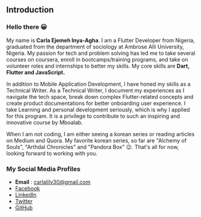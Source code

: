 ## Introduction


### Hello there 😀


My name is **Carla Ejemeh Inya-Agha**. I am a Flutter Developer from Nigeria, graduated from the department of sociology at Ambrose Alli University, Nigeria. My passion for tech and problem solving has led me to take several courses on coursera, enroll in bootcamps/training programs, and take on volunteer roles and internships to better my skills. My core skills are **Dart, Flutter and JavaScript.**


In addition to Mobile Application Development, I have honed my skills as a Technical Writer. As a Technical Writer, I document my experiences as I navigate the tech space, break down complex Flutter-related concepts and create product documentations for better onboarding user experience. I take Learning and personal development seriously, which is why I applied for this program. It is a privilege to contribute to such an inspiring and innovative course by Mboalab.


When I am not coding, I am either seeing a korean series or reading articles on Medium and Quora. My favorite korean series, so far are "Alchemy of Souls", "Arthdal Chronicles" and "Pandora Box" 😉. That's all for now, looking forward to working with you.




### My Social Media Profiles
- **Email** : carlalily30@gmail.com
- [Facebook](https://www.facebook.com/carla.ejemeh?mibextid=ZbWKwL)
- [LinkedIn](https://www.linkedin.com/in/carla-ejemeh-inya-agha-08b007168)
- [Twitter](https://twitter.com/CarlaObinnaAgha?t=SZ1_PuPqBHtIE9TKxYNnnw&s=09)
- [GitHub](https://github.com/Sparklinglily)





